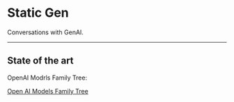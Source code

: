 # Static Gen

Conversations with GenAI.

* * *

## State of the art

OpenAI Modrls Family Tree:

[Open AI Models Family Tree](./openai-tree.svg)

